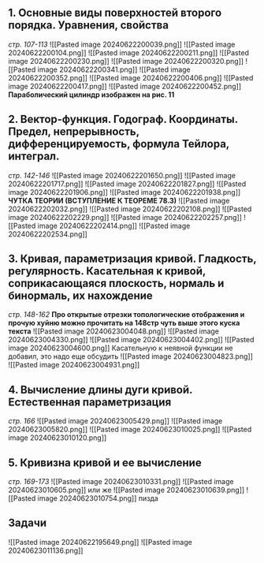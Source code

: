 ## 1. Основные виды поверхностей второго порядка. Уравнения, свойства
*стр. 107-113*
![[Pasted image 20240622200039.png]]
![[Pasted image 20240622200104.png]]
![[Pasted image 20240622200211.png]]
![[Pasted image 20240622200230.png]]
![[Pasted image 20240622200320.png]]
![[Pasted image 20240622200341.png]]
![[Pasted image 20240622200352.png]]
![[Pasted image 20240622200406.png]]
![[Pasted image 20240622200417.png]]
![[Pasted image 20240622200452.png]]
**Параболический цилиндр изображен на рис. 11**

## 2. Вектор-функция. Годограф. Координаты. Предел, непрерывность, дифференцируемость, формула Тейлора, интеграл.
*стр. 142-146*
![[Pasted image 20240622201650.png]]
![[Pasted image 20240622201717.png]]
![[Pasted image 20240622201827.png]]
![[Pasted image 20240622201906.png]]
![[Pasted image 20240622201938.png]]
**ЧУТКА ТЕОРИИ (ВСТУПЛЕНИЕ К ТЕОРЕМЕ 78.3)**
![[Pasted image 20240622202032.png]]
![[Pasted image 20240622202108.png]]
![[Pasted image 20240622202229.png]]
![[Pasted image 20240622202257.png]]
![[Pasted image 20240622202414.png]]
![[Pasted image 20240622202534.png]]

## 3. Кривая, параметризация кривой. Гладкость, регулярность. Касательная к кривой, соприкасающаяся плоскость, нормаль и бинормаль, их нахождение
*стр. 148-162*
**Про открытые отрезки топологические отображения и прочую хуйню можно прочитать на 148стр чуть выше этого куска текста**
![[Pasted image 20240623004048.png]]
![[Pasted image 20240623004330.png]]
![[Pasted image 20240623004402.png]]
![[Pasted image 20240623004600.png]]
Касательную к неявной функции не добавил, это надо еще обсудить
![[Pasted image 20240623004823.png]]
![[Pasted image 20240623004931.png]]


## 4. Вычисление длины дуги кривой. Естественная параметризация
*стр. 166*
![[Pasted image 20240623005429.png]]
![[Pasted image 20240623005820.png]]
![[Pasted image 20240623010025.png]]
![[Pasted image 20240623010120.png]]

## 5. Кривизна кривой и ее вычисление
*стр. 169-173*
![[Pasted image 20240623010331.png]]
![[Pasted image 20240623010605.png]]
или же
![[Pasted image 20240623010639.png]]
![[Pasted image 20240623010754.png]]
пизда

## Задачи
![[Pasted image 20240622195649.png]]
 ![[Pasted image 20240623011136.png]]